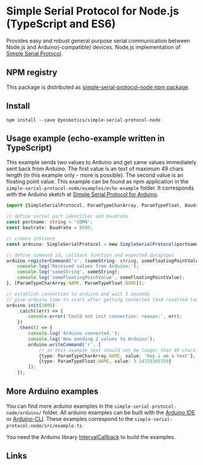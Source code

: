 # Simple Serial Protocol for Node.js (TypeScript and ES6)
Provides easy and robust general purpose serial communication between Node.js and Arduino(-compatible) devices.
Node.js implementation of [Simple Serial Protocol].

## NPM registry
This package is distributed as [simple-serial-protocol-node npm package].

## Install
`npm install --save @yesbotics/simple-serial-protocol-node`
 
## Usage example (echo-example written in TypeScript)
This example sends two values to Arduino and get same values immediately sent back from Arduino.
The first value is an text of maximum 49 chars length (in this example only - more is possible).
The second value is an floating point value.
This example can be found as npm application in the `simple-serial-protocol-node/examples/echo-example` folder.
It corresponds with the Arduino sketch at [Simple Serial Protocol for Arduino].

```typescript
import {SimpleSerialProtocol, ParamTypeCharArray, ParamTypeFloat, Baudrate} from '@yesbotics/simple-serial-protocol-node';

// define serial port identifier and baudrate
const portname: string = 'COM4';
const bautrate: Baudrate = 9600;

// create instance
const arduino: SimpleSerialProtocol = new SimpleSerialProtocol(portname, bautrate);

// define command id, callback function and expected dataytpes
arduino.registerCommand('s', (someString: string, someFloatingPointValue: number) => {
    console.log('Received values from Arduino:');
    console.log('someString', someString);
    console.log('someFloatingPointValue', someFloatingPointValue);
}, [ParamTypeCharArray.NAME, ParamTypeFloat.NAME]);

// establish connection to arduino and wait 3 seconds
// give arduino time to start after getting connected (and resetted too)
arduino.init(3000)
    .catch((err) => {
        console.error('Could not init connection. reason:', err);
    })
    .then(() => {
        console.log('Arduino connected.');
        console.log('Now sending 2 values to Arduino');
        arduino.writeCommand('r', [
            // in this example text should not be longer than 49 chars (max length is defined in Arduiono sketch)
            {type: ParamTypeCharArray.NAME, value: 'hey i am a text'},
            {type: ParamTypeFloat.NAME, value: 3.14159265359}
        ]);
    });
```

## More Arduino examples

You can find more arduino examples in the `simple-serial-protocol-node/arduino/` folder. All arduino examples can be built
with the [Arduino IDE] or [Arduino-CLI]. These examples correspond to the `simple-serial-protocol-node/src/example.ts`.

You need the Arduino library [IntervalCallback] to build the examples.

## Links
[Simple Serial Protocol]:https://gitlab.com/yesbotics/simple-serial-protocol/simple-serial-protocol-docs
[simple-serial-protocol-node npm package]:https://www.npmjs.com/package/@yesbotics/simple-serial-protocol-node
[Simple Serial Protocol for Arduino]:https://gitlab.com/yesbotics/simple-serial-protocol/simple-serial-protocol-arduino
[Arduino IDE]:https://www.arduino.cc/en/main/software
[Arduino-CLI]:https://github.com/arduino/arduino-cli
[IntervalCallback]:https://gitlab.com/yesbotics/libs/arduino/interval-callback